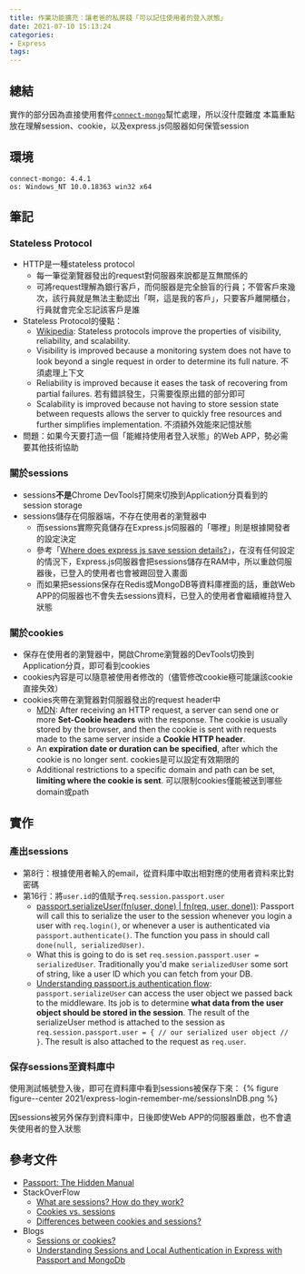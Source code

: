 ```yaml
---
title: 作業功能擴充：讓老爸的私房錢「可以記住使用者的登入狀態」
date: 2021-07-10 15:13:24
categories:
- Express
tags:
---
```


## 總結
實作的部分因為直接使用套件[`connect-mongo`](https://www.npmjs.com/package/connect-mongo)幫忙處理，所以沒什麼難度
本篇重點放在理解session、cookie，以及express.js伺服器如何保管session


## 環境
```
connect-mongo: 4.4.1
os: Windows_NT 10.0.18363 win32 x64
```

## 筆記
### Stateless Protocol
- HTTP是一種stateless protocol
  - 每一筆從瀏覽器發出的request對伺服器來說都是互無關係的
  - 可將request理解為銀行客戶，而伺服器是完全臉盲的行員；不管客戶來幾次，該行員就是無法主動認出「啊，這是我的客戶」，只要客戶離開櫃台，行員就會完全忘記該客戶是誰
- Stateless Protocol的優點：
  - [Wikipedia](https://en.wikipedia.org/wiki/Stateless_protocol): Stateless protocols improve the properties of visibility, reliability, and scalability.
  - Visibility is improved because a monitoring system does not have to look beyond a single request in order to determine its full nature. 不須處理上下文
  - Reliability is improved because it eases the task of recovering from partial failures. 若有錯誤發生，只需要復原出錯的部分即可
  - Scalability is improved because not having to store session state between requests allows the server to quickly free resources and further simplifies implementation. 不須額外效能來記憶狀態
- 問題：如果今天要打造一個「能維持使用者登入狀態」的Web APP，勢必需要其他技術協助


### 關於sessions
- sessions**不是**Chrome DevTools打開來切換到Application分頁看到的session storage
- sessions儲存在伺服器端，不存在使用者的瀏覽器中
   - 而sessions實際究竟儲存在Express.js伺服器的「哪裡」則是根據開發者的設定決定
   - 參考「[Where does express js save session details?](https://stackoverflow.com/questions/23821302/where-does-express-js-save-session-details)」，在沒有任何設定的情況下，Express.js伺服器會把sessions儲存在RAM中，所以重啟伺服器後，已登入的使用者也會被踢回登入畫面
   - 而如果把sessions保存在Redis或MongoDB等資料庫裡面的話，重啟Web APP的伺服器也不會失去sessions資料，已登入的使用者會繼續維持登入狀態


### 關於cookies
- 保存在使用者的瀏覽器中，開啟Chrome瀏覽器的DevTools切換到Application分頁，即可看到cookies
- cookies內容是可以隨意被使用者修改的（儘管修改cookie極可能讓該cookie直接失效）
- cookies夾帶在瀏覽器對伺服器發出的request header中
  - [MDN](https://developer.mozilla.org/en-US/docs/Web/HTTP/Cookies#creating_cookies): After receiving an HTTP request, a server can send one or more **Set-Cookie headers** with the response. The cookie is usually stored by the browser, and then the cookie is sent with requests made to the same server inside a **Cookie HTTP header**.
  - An **expiration date or duration can be specified**, after which the cookie is no longer sent. cookies是可以設定有效期限的
  - Additional restrictions to a specific domain and path can be set, **limiting where the cookie is sent**. 可以限制cookies僅能被送到哪些domain或path


## 實作
### 產出sessions
<script src="https://gist.github.com/tzynwang/e4f818e749c6215ad3a205686fd336f6.js"></script>

- 第8行：根據使用者輸入的email，從資料庫中取出相對應的使用者資料來比對密碼
- 第16行：將`user.id`的值賦予`req.session.passport.user`
  - [passport.serializeUser(fn(user, done) | fn(req, user, done))](https://github.com/jwalton/passport-api-docs#passportserializeuserfnuser-done--fnreq-user-done): Passport will call this to serialize the user to the session whenever you login a user with `req.login()`, or whenever a user is authenticated via `passport.authenticate()`. The function you pass in should call `done(null, serializedUser)`.
  - What this is going to do is set `req.session.passport.user = serializedUser`. Traditionally you'd make `serializedUser` some sort of string, like a user ID which you can fetch from your DB.
  - [Understanding passport.js authentication flow](http://toon.io/understanding-passportjs-authentication-flow/): `passport.serializeUser` can access the user object we passed back to the middleware. Its job is to determine **what data from the user object should be stored in the session**. The result of the serializeUser method is attached to the session as `req.session.passport.user = { // our serialized user object // }`. The result is also attached to the request as `req.user`.

### 保存sessions至資料庫中
<script src="https://gist.github.com/tzynwang/8856fbc612447732fea60e63ab053351.js"></script>

使用測試帳號登入後，即可在資料庫中看到sessions被保存下來：
{% figure figure--center 2021/express-login-remember-me/sessionsInDB.png %}

因sessions被另外保存到資料庫中，日後即使Web APP的伺服器重啟，也不會遺失使用者的登入狀態


## 參考文件
- [Passport: The Hidden Manual](https://github.com/jwalton/passport-api-docs#passport-the-hidden-manual)
- StackOverFlow
  - [What are sessions? How do they work?](https://stackoverflow.com/questions/3804209/what-are-sessions-how-do-they-work)
  - [Cookies vs. sessions](https://stackoverflow.com/questions/6253633/cookies-vs-sessions)
  - [Differences between cookies and sessions?](https://stackoverflow.com/questions/359434/differences-between-cookies-and-sessions?noredirect=1&lq=1)
- Blogs
  - [Sessions or cookies?](https://lucidar.me/en/web-dev/sessions-or-cookies/)
  - [Understanding Sessions and Local Authentication in Express with Passport and MongoDb](https://mianlabs.com/2018/05/09/understanding-sessions-and-local-authentication-in-express-with-passport-and-mongodb/)